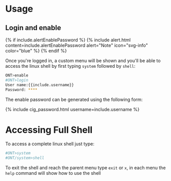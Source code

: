 # Usage
## Login and enable

{% if include.alertEnablePassword  %}
{% include alert.html content=include.alertEnablePassword alert="Note" icon="svg-info" color="blue" %}
{% endif %}

Once you're logged in, a custom menu will be shown and you'll be able to access the linux shell by first typing `system` followed by `shell`:

```sh
ONT>enable
#ONT>login
User name:{{include.username}}
Password: ****
```

The enable password can be generated using the following form:

{% include cig_password.html username=include.username %}

# Accessing Full Shell

To access a complete linux shell just type:
```sh
#ONT>system
#ONT/system>shell
```

To exit the shell and reach the parent menu type `exit` or `x`, in each menu the `help` command will show how to use the shell
